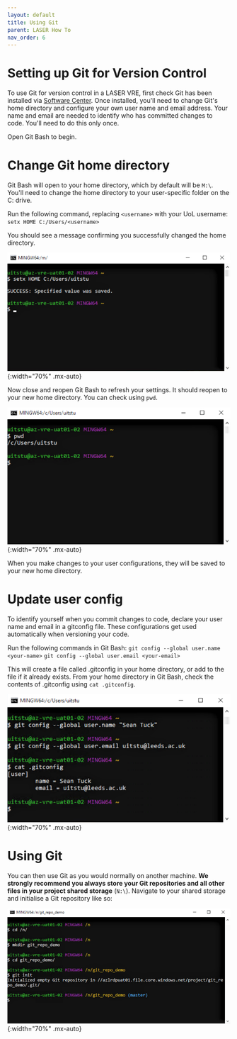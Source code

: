 ```yaml
---
layout: default
title: Using Git
parent: LASER How To
nav_order: 6
---
```


# Setting up Git for Version Control

To use Git for version control in a LASER VRE, first check Git has been installed via [Software Center](./install_software.html). Once installed, you'll need to change Git's home directory and configure your own user name and email address. Your name and email are needed to identify who has committed changes to code. You'll need to do this only once.

Open Git Bash to begin.

# Change Git home directory

Git Bash will open to your home directory, which by default will be `M:\`. You'll need to change the home directory to your user-specific folder on the C: drive.

Run the following command, replacing `<username>` with your UoL username:<br>
`setx HOME C:/Users/<username>`

You should see a message confirming you successfully changed the home directory.

![](../../images/git_setup/02_set_home_path.PNG){:width="70%" .mx-auto}

Now close and reopen Git Bash to refresh your settings. It should reopen to your new home directory. You can check using `pwd`.

![](../../images/git_setup/03_check_home_path.PNG){:width="70%" .mx-auto}

When you make changes to your user configurations, they will be saved to your new home directory.

# Update user config

To identify yourself when you commit changes to code, declare your user name and email in a gitconfig file. These configurations get used automatically when versioning your code.

Run the following commands in Git Bash:
`git config --global user.name <your-name>`
`git config --global user.email <your-email>`

This will create a file called .gitconfig in your home directory, or add to the file if it already exists. From your home directory in Git Bash, check the contents of .gitconfig using `cat .gitconfig`.

![](../../images/git_setup/04_set_user_config.PNG){:width="70%" .mx-auto}

# Using Git

You can then use Git as you would normally on another machine. **We strongly recommend you always store your Git repositories and all other files in your project shared storage** (`N:\`). Navigate to your shared storage and initialise a Git repository like so:

![](../../images/git_setup/05_git_init.PNG){:width="70%" .mx-auto}
